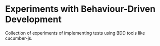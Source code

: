 # Experiments with Behaviour-Driven Development

Collection of experiments of implementing tests using BDD tools
like cucumber-js.

